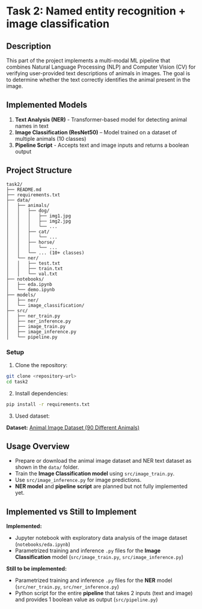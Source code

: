 # Task 2: Named entity recognition + image classification

## Description

This part of the project implements a multi-modal ML pipeline that combines Natural Language Processing (NLP) and Computer Vision (CV) for verifying user-provided text descriptions of animals in images. The goal is to determine whether the text correctly identifies the animal present in the image.

## Implemented Models

1. **Text Analysis (NER)** - Transformer-based model for detecting animal names in text
2. **Image Classification (ResNet50)** – Model trained on a dataset of multiple animals (10 classes)
3. **Pipeline Script** - Accepts text and image inputs and returns a boolean output

## Project Structure

```
task2/
├── README.md
├── requirements.txt
├── data/
│   ├── animals/
│   │   ├── dog/
│   │   │   ├── img1.jpg
│   │   │   ├── img2.jpg
│   │   │   └── ...
│   │   ├── cat/
│   │   │   └── ...
│   │   ├── horse/
│   │   │   └── ...
│   │   └── ... (10+ classes)
│   └── ner/
│   │   ├── test.txt
│   │   ├── train.txt
│   │   └── val.txt
├── notebooks/
│   ├── eda.ipynb
│   └── demo.ipynb
├── models/
│   ├── ner/
│   └── image_classification/
├── src/
│   ├── ner_train.py
│   ├── ner_inference.py
│   ├── image_train.py
│   ├── image_inference.py
│   └── pipeline.py                           
```

### Setup

1. Clone the repository:
```bash
git clone <repository-url>
cd task2
```

2. Install dependencies:
```bash
pip install -r requirements.txt
```

3. Used dataset:

**Dataset:** [Animal Image Dataset (90 Different Animals)](https://www.kaggle.com/datasets/iamsouravbanerjee/animal-image-dataset-90-different-animals)

## Usage Overview

- Prepare or download the animal image dataset and NER text dataset as shown in the `data/` folder.
- Train the **Image Classification model** using `src/image_train.py`.
- Use `src/image_inference.py` for image predictions.
- **NER model** and **pipeline script** are planned but not fully implemented yet.

## Implemented vs Still to Implement

**Implemented:**

- Jupyter notebook with exploratory data analysis of the image dataset (`notebooks/eda.ipynb`)
- Parametrized training and inference `.py` files for the **Image Classification** model (`src/image_train.py`, `src/image_inference.py`)

**Still to be implemented:**

- Parametrized training and inference `.py` files for the **NER** model (`src/ner_train.py`, `src/ner_inference.py`)
- Python script for the entire **pipeline** that takes 2 inputs (text and image) and provides 1 boolean value as output (`src/pipeline.py`)
